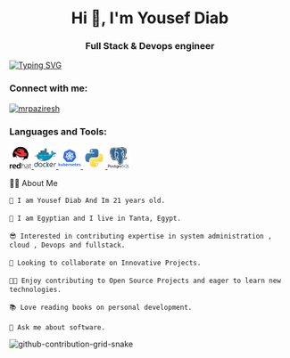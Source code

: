<h1 align="center"> Hi 👋, I'm Yousef Diab </h1>
<h3 align="center"> Full Stack & Devops engineer  </h3>

<a href="https://git.io/typing-svg"><img src="https://readme-typing-svg.demolab.com?font=Fira+Code&weight=800&size=30&duration=3000&pause=503&center=true&vCenter=true&width=1000&lines=Hello+Everyone;My+name+is+Yousef Diab +.;I+am+a+DevOps Engineer+specialist+.;and+my+interests+include+%5BAdministration+%2C+Cloud+%2C+%5D" alt="Typing SVG" /></a>


<h3 align="left">Connect with me:</h3>
<p align="left">
<!-- <a href="https://x.com/_Diab1" target="blank"><img align="center" src="https://raw.githubusercontent.com/rahuldkjain/github-profile-readme-generator/master/src/images/icons/Social/twitter.svg" alt="mrpaziresh" height="30" width="40" /></a> -->
<a href="https://www.linkedin.com/in/yousef-diab-5a65431b0/"
 target="blank"><img align="center" src="https://raw.githubusercontent.com/rahuldkjain/github-profile-readme-generator/master/src/images/icons/Social/linked-in-alt.svg" alt="mrpaziresh" height="30" width="40" /></a>
 
<!-- <a href="https://yousefdiab611.github.io/"
 target="blank"><img align="center" src="https://github.com/edent/SuperTinyIcons/blob/master/images/svg/chrome.svg" alt="mrpaziresh" height="30" width="40" /></a> -->
 
<!-- <a href="https://www.youtube.com/channel/UCWmaTWbA6NoiOQN-s_pCYg" target="blank"><img align="center" src="<a href="https://www.flaticon.com/free-icons/gmail" title="gmail icons">Gmail icons created by Freepik - Flaticon</a>" alt="nrpaziresh" height="30" width="40" /></a> -->
</p>



<h3 align="left">Languages and Tools:</h3>


<p align="left">
  <!--<a href="https://git-scm.com/" target="_blank" rel="noopener noreferrer">
    <img src="https://www.vectorlogo.zone/logos/git-scm/git-scm-icon.svg" alt="git" width="40" height="40"/>
  </a> -->
  <!--<a href="https://www.github.com/" target="_blank" rel="noopener noreferrer">
    <img src="https://github.com/devicons/devicon/blob/master/icons/github/github-original.svg" alt="figma" width="40" height="40"/>
  </a> -->
   <a href="https://www.redhat.com/" target="_blank" rel="noopener noreferrer">
    <img src="https://raw.githubusercontent.com/devicons/devicon/master/icons/redhat/redhat-original-wordmark.svg" alt="Red Hat" width="40" height="40"/>
   </a>
  
  <a href="https://www.docker.com/" target="_blank" rel="noopener noreferrer">
    <img src="https://github.com/devicons/devicon/blob/master/icons/docker/docker-original-wordmark.svg" alt="docker" width="40" height="40"/>
  </a> 
  <a href="https://kubernetes.io/" target="_blank" rel="noopener noreferrer">
    <img src="https://raw.githubusercontent.com/devicons/devicon/master/icons/kubernetes/kubernetes-plain-wordmark.svg" alt="Kubernetes" width="40" height="40"/>
  </a>

<!--   <a href="https://www.w3.org/html/" target="_blank" rel="noopener noreferrer">
    <img src="https://raw.githubusercontent.com/devicons/devicon/master/icons/html5/html5-original-wordmark.svg" alt="html5" width="40" height="40"/>
  </a> -->
<!--   <a href="https://www.w3schools.com/css/" target="_blank" rel="noopener noreferrer">
    <img src="https://raw.githubusercontent.com/devicons/devicon/master/icons/css3/css3-original-wordmark.svg" alt="css3" width="40" height="40"/>
  </a> -->
  <!--<a href="https://getbootstrap.com/" target="_blank" rel="noopener noreferrer">
    <img src="https://github.com/devicons/devicon/blob/master/icons/bootstrap/bootstrap-original-wordmark.svg" alt="bootstrap" width="40" height="40"/>
  </a> -->
  <!--<a href="https://www.digitalocean.com/" target="_blank" rel="noopener noreferrer">
    <img src="https://github.com/devicons/devicon/blob/master/icons/digitalocean/digitalocean-original-wordmark.svg" alt="digitalocean" width="40" height="40"/>
  </a> -->
<!--   <a href="https://www.mysql.com/" target="_blank" rel="noopener noreferrer">
    <img src="https://raw.githubusercontent.com/devicons/devicon/master/icons/mysql/mysql-original-wordmark.svg" alt="mysql" width="40" height="40"/>
  </a> -->
  <a href="https://www.python.org" target="_blank" rel="noopener noreferrer">
    <img src="https://raw.githubusercontent.com/devicons/devicon/master/icons/python/python-original.svg" alt="python" width="40" height="40"/>
  </a>
  <a href="https://www.postgresql.org/" target="_blank" rel="noopener noreferrer">
    <img src="https://github.com/devicons/devicon/blob/master/icons/postgresql/postgresql-original-wordmark.svg" alt="postgresql" width="40" height="40"/>
  </a>
  
<!--   <a href="https://www.djangoproject.com/" target="_blank" rel="noopener noreferrer">
    <img src="https://github.com/devicons/devicon/blob/master/icons/django/django-plain.svg" alt="django" width="40" height="40"/>
  </a> -->
  
  
 <!-- <a href="https://developer.mozilla.org/en-US/docs/Web/JavaScript" target="_blank" rel="noreferrer"> <img src="https://raw.githubusercontent.com/devicons/devicon/master/icons/javascript/javascript-original.svg" alt="javascript" width="40" height="40"/> </a> <a href="https://vuejs.org/" target="_blank" rel="noreferrer"> <img src="https://raw.githubusercontent.com/devicons/devicon/master/icons/vuejs/vuejs-original-wordmark.svg" alt="vuejs" width="40" height="40"/> </a> --> 
 </p>


🕵️‍♂️ About Me

    🙂 I am Yousef Diab And Im 21 years old.

    📍 I am Egyptian and I live in Tanta, Egypt.
   
    😎 Interested in contributing expertise in system administration , cloud , Devops and fullstack.

    👯 Looking to collaborate on Innovative Projects.

    👨‍💻 Enjoy contributing to Open Source Projects and eager to learn new technologies.

    📚 Love reading books on personal development.

    💬 Ask me about software.



 
 ![github-contribution-grid-snake](https://user-images.githubusercontent.com/90142173/154796318-e529fdc7-2132-4ce7-8417-06b71cf02506.svg)
 
 

